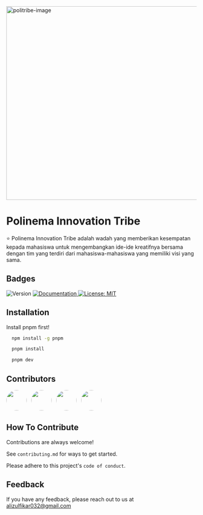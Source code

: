<img alt="politribe-image" src="https://user-images.githubusercontent.com/62384197/213069068-8d005e4a-9fef-45bf-b972-ba7730dd8c7c.png" width="512px" />

# Polinema Innovation Tribe

⭐ Polinema Innovation Tribe adalah wadah yang memberikan kesempatan kepada mahasiswa untuk mengembangkan ide-ide kreatifnya bersama dengan tim yang terdiri dari mahasiswa-mahasiswa yang memiliki visi yang sama.

## Badges

<p>
  <img alt="Version" src="https://img.shields.io/badge/version-0.5.0-blue.svg?cacheSeconds=2592000" />
  <a href="https://github.com/alizul01/polinema-innovation-tribe" target="_blank">
    <img alt="Documentation" src="https://img.shields.io/badge/documentation-yes-brightgreen.svg" />
  </a>
  <a href="#" target="_blank">
    <img alt="License: MIT" src="https://img.shields.io/badge/License-MIT-yellow.svg" />
  </a>
</p>

## Installation

Install pnpm first!

```bash
  npm install -g pnpm
```

```bash
  pnpm install
```

```bash
  pnpm dev
```

## Contributors

[<img src="https://avatars.githubusercontent.com/u/62384197?v=4" width="54" height="54" style="border-radius: 50%; margin-right: 0.5rem;">](https://github.com/alizul01)
[<img src="https://avatars.githubusercontent.com/u/51877647?v=4" width="54" height="54" style="border-radius: 50%; margin-right: 0.5rem;">](https://github.com/elianiva)
[<img src="https://media.licdn.com/dms/image/D5603AQH03DfNua6WrQ/profile-displayphoto-shrink_800_800/0/1671933716567?e=1678320000&v=beta&t=kDarRHWXamjROEShORFBk2gS1saN73siU496fPt1iEQ" width="54" height="54" style="border-radius: 50%; margin-right: 0.5rem;">](https://github.com/fitrahRahmadhani)
[<img src="https://avatars.githubusercontent.com/u/88649781?v=4" width="54" height="54" style="border-radius: 50%; margin-right: 0.5rem;">](https://github.com/LeToyek)

## How To Contribute

Contributions are always welcome!

See `contributing.md` for ways to get started.

Please adhere to this project's `code of conduct`.

## Feedback

If you have any feedback, please reach out to us at alizulfikar032@gmail.com
